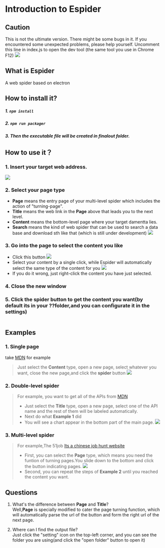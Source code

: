 # Introduction to Espider
## Caution
This is not the ultimate version. There might be some bugs in it. If you encountered some unexpected problems, please help yourself.
Uncomment this line in index.js to open the dev tool (the same tool you use in Chrome F12)
![](https://user-images.githubusercontent.com/21007696/72033507-7c1a3c00-32cd-11ea-9852-6b73370f08ef.png)

## What is Espider
A web spider based on electron

## How to install it?  
##### 1. `npm install`
##### 2. `npm run packager`
##### 3. Then the executable file will be created in finalout folder.  

## How to use it？
### 1. Insert your target web address.
![](https://user-images.githubusercontent.com/21007696/47963742-2152d800-e06b-11e8-9fbe-728e5bbfefbc.png)

### 2. Select your page type
* **Page** means the entry page of your multi-level spider which includes the action of "turning-page".
* **Title** means the web link in the **Page** above that leads you to the next level.
* **Content** means the bottom-level page where your target damentta lies.
* **Search** means the kind of web spider that can be used to search a data base and download sth like that
(which is still under development)
![](https://user-images.githubusercontent.com/21007696/47963767-6545dd00-e06b-11e8-9f06-1b33067da483.png)

### 3. Go into the page to select the content you like
* Click this button
![](https://user-images.githubusercontent.com/21007696/47964090-92948a00-e06f-11e8-952b-5b4ac460121b.png)
* Select your content by a single click, while Espider will automatically select the same type of the content for you
![](https://user-images.githubusercontent.com/21007696/47964116-e1daba80-e06f-11e8-9060-b19e006c64b0.png)
* If you do it wrong, just right-click the content you have just selected. 

### 4. Close the new window

### 5. Click the spider button to get the content you want(by default its in your ??folder,and you can configurate it in the settings)
![]()

## Examples
### 1. Single page      
take [MDN](https://developer.mozilla.org/en-US/docs/Web/API/Selection) for example      
>Just select the **Content** type, open a new page, select whatever you want, close the new page,and click the **spider** button
  ![](https://user-images.githubusercontent.com/21007696/47964299-b7d6c780-e072-11e8-909c-8a223a66fd5d.png)

### 2. Double-level spider
>For example, you want to get all of the APIs from [MDN](https://developer.mozilla.org/zh-CN/docs/Web/API)
>* Just select the **Title** type, open a new page, select one of the API name and the rest of them will be labeled automatically.
>* Next do what **Example 1** did
>* You will see a chart appear in the bottom part of the main page.
>![](https://user-images.githubusercontent.com/21007696/47966017-aac4d300-e088-11e8-8426-1f7a36fd805b.png)

### 3. Multi-level spider
>For example,The 51job
>[Its a chinese job hunt website](https://search.51job.com/list/180200,000000,0000,00,9,99,%25E8%258B%25B1%25E8%25AF%25AD%25E8%2580%2581%25E5%25B8%2588%2B%25E5%2588%259D%25E4%25B8%25AD,2,1.html?lang=c&stype=1&postchannel=0000&workyear=99&cotype=99&degreefrom=99&jobterm=99&companysize=99&lonlat=0%2C0&radius=-1&ord_field=0&confirmdate=9&fromType=1&dibiaoid=0&address=&line=&specialarea=00&from=&welfare=)
>* First, you can select the **Page** type, which means you need the funtion of turning pages.You slide down to the bottom and click the button indicating pages.
>![](https://user-images.githubusercontent.com/21007696/47966071-3cccdb80-e089-11e8-83bd-d4305660aebb.png)
>* Second, you can repeat the steps of **Example 2** until you reached the content you want.

## Questions   
1. What's the difference between **Page** and **Title**?   
   Well,**Page** is specially modified to cater the page turning function, which will automatically parse the url of the button and form the right url of the next page.

2. Where can I find the output file?   
   Just click the "setting" icon on the top-left corner, and you can see the folder you are using(and click the "open folder" button to open it)
